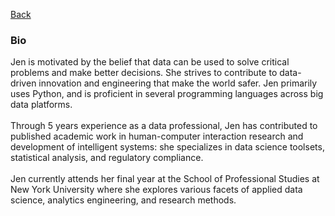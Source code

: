 [Back](https://zenjen-devs.github.io)

### Bio

<p align="left">
Jen is motivated by the belief that data can be used to solve critical problems and make better decisions. She strives to contribute to data-driven innovation and engineering that make the world safer. Jen primarily uses Python, and is proficient in several programming languages across big data platforms.
  <br>
  <br>
Through 5 years experience as a data professional, Jen has contributed to published academic work in human-computer interaction research and development of intelligent systems: she specializes in data science toolsets, statistical analysis, and regulatory compliance. 
<br>
  <br>
Jen currently attends her final year at the School of Professional Studies at New York University where she explores various facets of applied data science, analytics engineering, and research methods. 
  </p>



